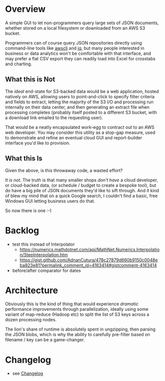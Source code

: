 # Overview

A simple GUI to let non-programmers query large sets of JSON documents, 
whether stored on a local filesystem or downloaded from an AWS S3 bucket.

Programmers can of course query JSON repositories directly using command-line
tools like [awscli](https://awscli.amazonaws.com/v2/documentation/api/latest/reference/index.html)
and [jq](https://stedolan.github.io/jq/), but many people interested in business
or data analytics won't be comfortable with that interface, and may prefer a flat
CSV export they can readily load into Excel for crosstabs and charting.

## What this is Not

The *ideal* end-state for S3-backed data would be a web application, hosted 
natively on AWS, allowing users to point-and-click to specify filter criteria and
fields to extract, letting the majority of the S3 I/O and processing run 
internally on their data center, and then generating an extract file when 
processing completes (probably itself posted to a different S3 bucket, with a 
download link emailed to the requesting user).

That would be a neatly encapsulated work-egg to contract out to an AWS web 
developer. You may consider this utility as a stop-gap measure, used to 
demonstrate and refine an eventual cloud GUI and report-builder interface you'd
like to provision.

## What this Is

Given the above, is this throwaway code, a wasted effort?

*It is not.* The truth is that many smaller shops *don't have* a cloud developer, 
or cloud-backed data, (or schedule / budget to create a bespoke tool), but do 
have a big pile of JSON documents they'd like to sift through.  And it kind of 
blew my mind that on a quick Google search, I couldn't find a basic, free Windows
GUI letting business users do that.

So now there is one :-)

# Backlog

- test this instead of Interpolator
    - https://numerics.mathdotnet.com/api/MathNet.Numerics.Interpolation/StepInterpolation.htm
    - https://gist.github.com/AdnanCutura/478c27879d660b9150c0048eba823e81?permalink_comment_id=4163414#gistcomment-4163414
- before/after comparator for dates

# Architecture

Obviously this is the kind of thing that would experience *dramatic* performance
improvements through parallelization, ideally using some variant of map-reduce
(Hadoop etc) to split the list of S3 keys across a dozen processing nodes.

The lion's share of runtime is absolutely spent in ungzipping, then parsing
the JSON blobs, which is why the ability to carefully pre-filter based on
filename / key can be a game-changer.

# Changelog

- see [Changelog](README_CHANGELOG.md)
